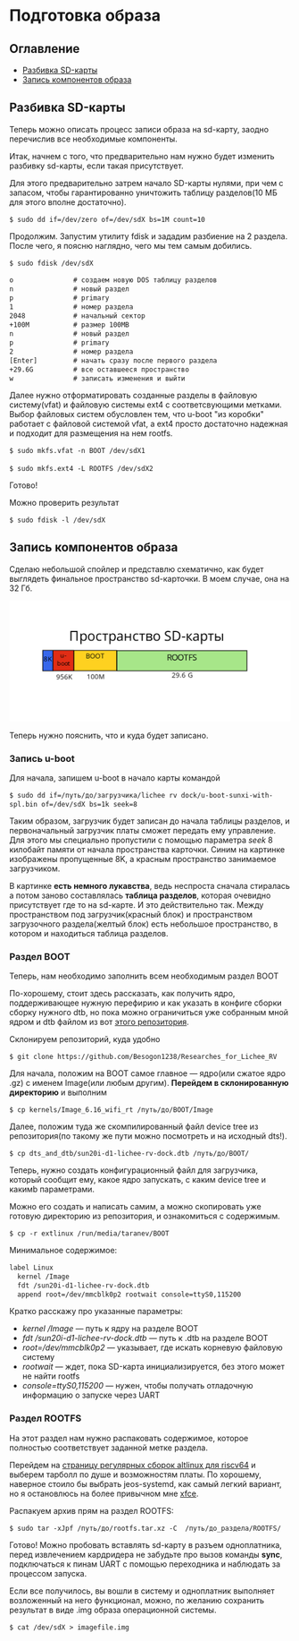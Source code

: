 # Подготовка образа

## Оглавление
- [Разбивка SD-карты](#sd_card_prep)
- [Запись компонентов образа](#write_image_components)

<a name="sd_card_prep"></a>

## Разбивка SD-карты

Теперь можно описать процесс записи образа на sd-карту, заодно перечислив все необходимые компоненты.

Итак, начнем с того, что предварительно нам нужно будет изменить разбивку sd-карты, если такая присутствует.

Для этого предварительно затрем начало SD-карты нулями, при чем с запасом, чтобы гарантированно уничтожить таблицу разделов(10 МБ для этого вполне достаточно).

```
$ sudo dd if=/dev/zero of=/dev/sdX bs=1M count=10
```

Продолжим. Запустим утилиту fdisk и зададим разбиение на 2 раздела. После чего, я поясню наглядно, чего мы тем самым добились.

```
$ sudo fdisk /dev/sdX
```

```
o               # создаем новую DOS таблицу разделов
n               # новый раздел
p               # primary
1               # номер раздела
2048            # начальный сектор
+100M           # размер 100MB
n               # новый раздел
p               # primary
2               # номер раздела
[Enter]         # начать сразу после первого раздела
+29.6G          # все оставшееся пространство
w               # записать изменения и выйти
```

Далее нужно отформатировать созданные разделы в файловую систему(vfat) и файловую системы ext4 с соответсвующими метками. Выбор файловых систем обусловлен тем, что u-boot "из коробки" работает с файловой системой vfat, а ext4 просто достаточно надежная и подходит для размещения на нем rootfs.
```
$ sudo mkfs.vfat -n BOOT /dev/sdX1

$ sudo mkfs.ext4 -L ROOTFS /dev/sdX2
```

Готово!

Можно проверить результат

```
$ sudo fdisk -l /dev/sdX
```
<a name="write_image_components"></a>

## Запись компонентов образа

Сделаю небольшой спойлер и представлю схематично, как будет выглядеть финальное пространство sd-карточки. В моем случае, она на 32 Гб. 

![alt text](/pictures/разбивка_карты.png)

Теперь нужно пояснить, что и куда будет записано. 

### Запись u-boot

Для начала, запишем u-boot в начало карты командой

```
$ sudo dd if=/путь/до/загрузчика/lichee rv dock/u-boot-sunxi-with-spl.bin of=/dev/sdX bs=1k seek=8
```

Таким образом, загрузчик будет записан до начала таблицы разделов, и первоначальный загрузчик платы сможет передать ему управление. Для этого мы специально пропустили с помощью параметра *seek* 8 килобайт памяти от начала пространства карточки. Синим на картинке изображены пропущенные 8K, а красным пространство занимаемое загрузчиком.

В картинке **есть немного лукавства**, ведь неспроста сначала стиралась а потом заново составлялась **таблица разделов**, которая очевидно присутствует где то на sd-карте. И это действительно так. Между пространством под загрузчик(красный блок) и пространством загрузочного раздела(желтый блок) есть небольшое пространство, в котором и находиться таблица разделов.

### Раздел BOOT

Теперь, нам необходимо заполнить всем необходимым раздел BOOT

По-хорошему, стоит здесь рассказать, как получить ядро, поддерживающее нужную перефирию и как указать в конфиге сборки сборку нужного dtb, но пока можно ограничиться уже собранным мной ядром и dtb файлом из вот [этого репозитория](https://github.com/Besogon1238/Researches_for_Lichee_RV).

Склонируем репозиторий, куда удобно
```
$ git clone https://github.com/Besogon1238/Researches_for_Lichee_RV
```

Для начала, положим на BOOT самое главное — ядро(или сжатое ядро .gz) с именем Image(или любым другим). **Перейдем в склонированную директорию** и выполним

```
$ cp kernels/Image_6.16_wifi_rt /путь/до/BOOT/Image
```

Далее, положим туда же скомпилированный файл device tree из репозитория(по такому же пути можно посмотреть и на исходный dts!).

```
$ cp dts_and_dtb/sun20i-d1-lichee-rv-dock.dtb /путь/до/BOOT/
```

Теперь, нужно создать конфигурационный файл для загрузчика, который сообщит ему, какое ядро запускать, с каким device tree и какимb параметрами.

Можно его создать и написать самим, а можно скопировать уже готовую директорию из репозитория, и ознакомиться с содержимым.

```
$ cp -r extlinux /run/media/taranev/BOOT 
```
Минимальное содержимое:
```
label Linux
  kernel /Image
  fdt /sun20i-d1-lichee-rv-dock.dtb
  append root=/dev/mmcblk0p2 rootwait console=ttyS0,115200
```
Кратко расскажу про указанные параметры:

- *kernel /Image* — путь к ядру на разделе BOOT
- *fdt /sun20i-d1-lichee-rv-dock.dtb* — путь к .dtb на разделе BOOT
- *root=/dev/mmcblk0p2* — указывает, где искать корневую файловую систему
- *rootwait* — ждет, пока SD-карта инициализируется, без этого может не найти rootfs
- *console=ttyS0,115200* — нужен, чтобы получать отладочную информацию о запуске через UART


### Раздел ROOTFS

На этот раздел нам нужно распаковать содержимое, которое полностью соответствует заданной метке раздела. 

Перейдем на [страницу регулярных сборок altlinux для riscv64](https://www.altlinux.org/Regular/riscv64) и выберем тарболл по душе и возможностям платы. По хорошему, наверное стоило бы выбрать jeos-systemd, как самый легкий вариант, но я остановлюсь на более привычном мне [xfce](https://nightly.altlinux.org/sisyphus-riscv64/current/regular-xfce-latest-riscv64.tar.xz).

Распакуем архив прям на раздел ROOTFS:

```
$ sudo tar -xJpf /путь/до/rootfs.tar.xz -C  /путь/до_раздела/ROOTFS/
```

Готово! Можно пробовать вставлять sd-карту в разъем одноплатника, перед извлечением кардридера не забудьте про вызов команды **sync**, подключаться к пинам UART с помощью переходника и наблюдать за процессом запуска.

Если все получилось, вы вошли в систему и одноплатник выполняет возложенный на него функционал, можно, по желанию сохранить результат в виде .img образа операционной системы. 
```
$ cat /dev/sdX > imagefile.img
```
